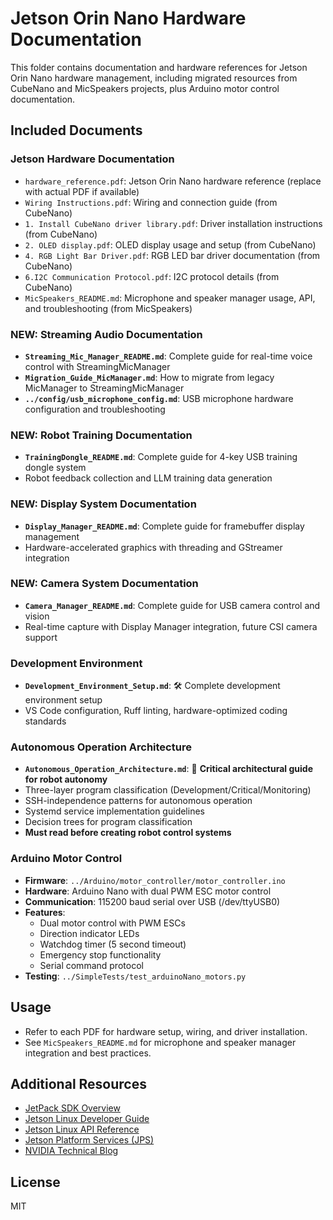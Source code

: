 
# Jetson Orin Nano Hardware Documentation

This folder contains documentation and hardware references for Jetson Orin Nano hardware management, including migrated resources from CubeNano and MicSpeakers projects, plus Arduino motor control documentation.

## Included Documents

### Jetson Hardware Documentation
- `hardware_reference.pdf`: Jetson Orin Nano hardware reference (replace with actual PDF if available)
- `Wiring Instructions.pdf`: Wiring and connection guide (from CubeNano)
- `1. Install CubeNano driver library.pdf`: Driver installation instructions (from CubeNano)
- `2. OLED display.pdf`: OLED display usage and setup (from CubeNano)
- `4. RGB Light Bar Driver.pdf`: RGB LED bar driver documentation (from CubeNano)
- `6.I2C Communication Protocol.pdf`: I2C protocol details (from CubeNano)
- `MicSpeakers_README.md`: Microphone and speaker manager usage, API, and troubleshooting (from MicSpeakers)

### NEW: Streaming Audio Documentation
- **`Streaming_Mic_Manager_README.md`**: Complete guide for real-time voice control with StreamingMicManager
- **`Migration_Guide_MicManager.md`**: How to migrate from legacy MicManager to StreamingMicManager
- **`../config/usb_microphone_config.md`**: USB microphone hardware configuration and troubleshooting

### NEW: Robot Training Documentation
- **`TrainingDongle_README.md`**: Complete guide for 4-key USB training dongle system
- Robot feedback collection and LLM training data generation

### NEW: Display System Documentation  
- **`Display_Manager_README.md`**: Complete guide for framebuffer display management
- Hardware-accelerated graphics with threading and GStreamer integration

### NEW: Camera System Documentation
- **`Camera_Manager_README.md`**: Complete guide for USB camera control and vision
- Real-time capture with Display Manager integration, future CSI camera support

### Development Environment
- **`Development_Environment_Setup.md`**: 🛠️ Complete development environment setup
- VS Code configuration, Ruff linting, hardware-optimized coding standards

### Autonomous Operation Architecture
- **`Autonomous_Operation_Architecture.md`**: 🤖 **Critical architectural guide for robot autonomy**
- Three-layer program classification (Development/Critical/Monitoring)
- SSH-independence patterns for autonomous operation
- Systemd service implementation guidelines
- Decision trees for program classification
- **Must read before creating robot control systems**

### Arduino Motor Control
- **Firmware**: `../Arduino/motor_controller/motor_controller.ino`
- **Hardware**: Arduino Nano with dual PWM ESC motor control
- **Communication**: 115200 baud serial over USB (/dev/ttyUSB0)
- **Features**: 
  - Dual motor control with PWM ESCs
  - Direction indicator LEDs
  - Watchdog timer (5 second timeout)
  - Emergency stop functionality
  - Serial command protocol
- **Testing**: `../SimpleTests/test_arduinoNano_motors.py`

## Usage
- Refer to each PDF for hardware setup, wiring, and driver installation.
- See `MicSpeakers_README.md` for microphone and speaker manager integration and best practices.

## Additional Resources
- [JetPack SDK Overview](https://docs.nvidia.com/jetson/jetpack/index.html)
- [Jetson Linux Developer Guide](https://docs.nvidia.com/jetson/archives/r38.2/DeveloperGuide/index.html)
- [Jetson Linux API Reference](https://docs.nvidia.com/jetson/archives/r38.2/ApiReference/index.html)
- [Jetson Platform Services (JPS)](https://docs.nvidia.com/jetson/jps/index.html)
- [NVIDIA Technical Blog](https://developer.nvidia.com/blog)

## License
MIT
